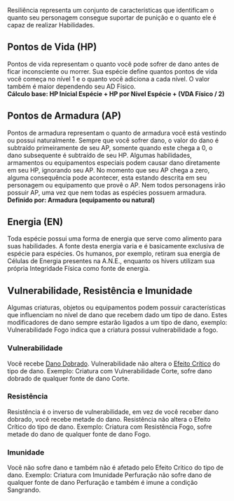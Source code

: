 Resiliência representa um conjunto de características que identificam o quanto seu personagem consegue suportar de punição e o quanto ele é capaz de realizar Habilidades.

## Pontos de Vida (HP)
Pontos de vida representam o quanto você pode sofrer de dano antes de ficar inconsciente ou morrer. Sua espécie define quantos pontos de vida você começa no nível 1 e o quanto você adiciona a cada nível. O valor também é maior dependendo seu AD Físico.  
**Cálculo base: HP Inicial Espécie + HP por Nível Espécie + (VDA Físico / 2)**

## Pontos de Armadura (AP)
Pontos de armadura representam o quanto de armadura você está vestindo ou possui naturalmente. Sempre que você sofrer dano, o valor do dano é subtraído primeiramente de seu AP, somente quando este chega a 0, o dano subsequente é subtraído de seu HP. Algumas habilidades, armamentos ou equipamentos especiais podem causar dano diretamente em seu HP, ignorando seu AP.
No momento que seu AP chega a zero, alguma consequência pode acontecer, esta estando descrita em seu personagem ou equipamento que provê o AP. Nem todos personagens irão possuir AP, uma vez que nem todas as espécies possuem armadura. 
**Definido por: Armadura (equipamento ou natural)**

## Energia (EN)
Toda espécie possui uma forma de energia que serve como alimento para suas habilidades. A fonte desta energia varia e é basicamente exclusiva de espécie para espécies. Os humanos, por exemplo, retiram sua energia de Células de Energia presentes na A.N.E., enquanto os hivers utilizam sua própria Integridade Física como fonte de energia.

## Vulnerabilidade, Resistência e Imunidade
Algumas criaturas, objetos ou equipamentos podem possuir características que influenciam no nível de dano que recebem dado um tipo de dano. Estes modificadores de dano sempre estarão ligados a um tipo de dano, exemplo: Vulnerabilidade Fogo indica que a criatura possui vulnerabilidade a fogo.

### Vulnerabilidade
Você recebe [Dano Dobrado](../../rules/play/damage.md#dano-dobrado). Vulnerabilidade não altera o [Efeito Crítico](../../rules/play/damage.md#tipos-de-dano) do tipo de dano. 
Exemplo: Criatura com Vulnerabilidade Corte, sofre dano dobrado de qualquer fonte de dano Corte.

### Resistência
Resistência é o inverso de vulnerabilidade, em vez de você receber dano dobrado, você recebe metade do dano. Resistência não altera o Efeito Crítico do tipo de dano. 
Exemplo: Criatura com Resistência Fogo, sofre metade do dano de qualquer fonte de dano Fogo.

### Imunidade
Você não sofre dano e também não é afetado pelo Efeito Crítico do tipo de dano.
Exemplo: Criatura com Imunidade Perfuração não sofre dano de qualquer fonte de dano Perfuração e também é imune a condição Sangrando.
